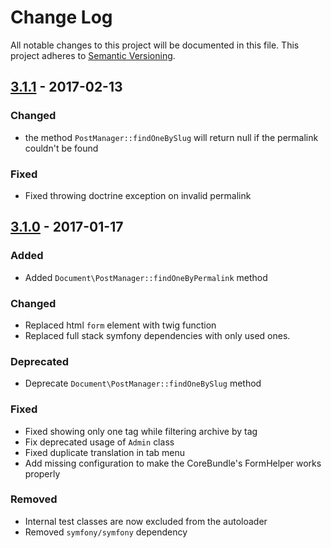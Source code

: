 # Change Log
All notable changes to this project will be documented in this file.
This project adheres to [Semantic Versioning](http://semver.org/).

## [3.1.1](https://github.com/sonata-project/SonataNewsBundle/compare/3.1.0...3.1.1) - 2017-02-13
### Changed
- the method `PostManager::findOneBySlug` will return null if the permalink couldn't be found

### Fixed
- Fixed throwing doctrine exception on invalid permalink

## [3.1.0](https://github.com/sonata-project/SonataNewsBundle/compare/3.0.0...3.1.0) - 2017-01-17
### Added
- Added `Document\PostManager::findOneByPermalink` method

### Changed
- Replaced html `form` element with twig function
- Replaced full stack symfony dependencies with only used ones.

### Deprecated
- Deprecate `Document\PostManager::findOneBySlug` method

### Fixed
- Fixed showing only one tag while filtering archive by tag
- Fix deprecated usage of `Admin` class
- Fixed duplicate translation in tab menu
- Add missing configuration to make the CoreBundle's FormHelper works properly

### Removed
- Internal test classes are now excluded from the autoloader
- Removed `symfony/symfony` dependency

